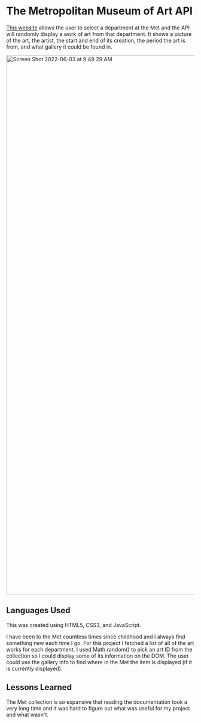 # The Metropolitan Museum of Art API

<a href="https://kellychhe-simple-met-api.netlify.app/">This website</a> allows the user to select a department at the Met and the API will randomly display a work of art from that department. It shows a picture of the art, the artist, the start and end of its creation, the period the art is from, and what gallery it could be found in.

<img width="1439" alt="Screen Shot 2022-06-03 at 9 49 29 AM" src="https://user-images.githubusercontent.com/102538779/172059443-d96b09ed-13d1-4926-a2e9-03b5093a0688.png">

## Languages Used
This was created using HTML5, CSS3, and JavaScript. 

I have been to the Met countless times since childhood and I always find something new each time I go. For this project I fetched a list of all of the art works for each department. I used Math.random() to pick an art ID from the collection so I could display some of its information on the DOM. The user could use the gallery info to find where in the Met the item is displayed (if it is currently displayed).

## Lessons Learned

The Met collection is so expansive that reading the documentation took a very long time and it was hard to figure out what was useful for my project and what wasn't.
